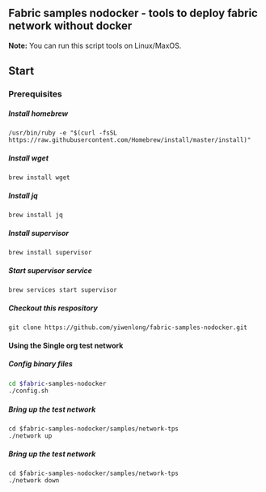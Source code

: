 ## Fabric samples nodocker - tools to deploy fabric network without docker

**Note:** You can run this script tools on Linux/MaxOS. 

## Start

### Prerequisites

##### Install homebrew

```shell
/usr/bin/ruby -e "$(curl -fsSL https://raw.githubusercontent.com/Homebrew/install/master/install)"
```

##### Install wget

```shell
brew install wget
```

##### Install jq

```shell
brew install jq
```

##### Install supervisor

```shell
brew install supervisor
```

##### Start supervisor service

```
brew services start supervisor
```

##### Checkout this respository

```shell
git clone https://github.com/yiwenlong/fabric-samples-nodocker.git
```

#### Using the Single org test network

##### Config binary files

```sh
cd $fabric-samples-nodocker
./config.sh
```

##### Bring up the test network

```shell
cd $fabric-samples-nodocker/samples/network-tps
./network up
```

##### Bring up the test network

```shell
cd $fabric-samples-nodocker/samples/network-tps
./network down
```

